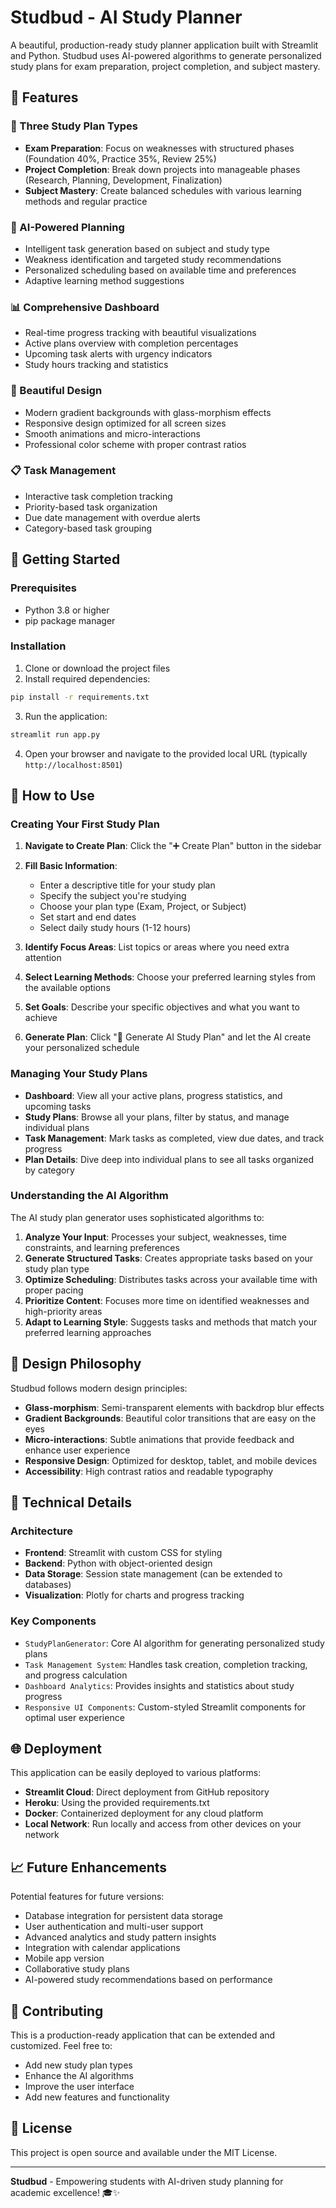 # Studbud - AI Study Planner

A beautiful, production-ready study planner application built with Streamlit and Python. Studbud uses AI-powered algorithms to generate personalized study plans for exam preparation, project completion, and subject mastery.

## 🌟 Features

### 🎯 Three Study Plan Types
- **Exam Preparation**: Focus on weaknesses with structured phases (Foundation 40%, Practice 35%, Review 25%)
- **Project Completion**: Break down projects into manageable phases (Research, Planning, Development, Finalization)
- **Subject Mastery**: Create balanced schedules with various learning methods and regular practice

### 🤖 AI-Powered Planning
- Intelligent task generation based on subject and study type
- Weakness identification and targeted study recommendations
- Personalized scheduling based on available time and preferences
- Adaptive learning method suggestions

### 📊 Comprehensive Dashboard
- Real-time progress tracking with beautiful visualizations
- Active plans overview with completion percentages
- Upcoming task alerts with urgency indicators
- Study hours tracking and statistics

### 🎨 Beautiful Design
- Modern gradient backgrounds with glass-morphism effects
- Responsive design optimized for all screen sizes
- Smooth animations and micro-interactions
- Professional color scheme with proper contrast ratios

### 📋 Task Management
- Interactive task completion tracking
- Priority-based task organization
- Due date management with overdue alerts
- Category-based task grouping

## 🚀 Getting Started

### Prerequisites
- Python 3.8 or higher
- pip package manager

### Installation

1. Clone or download the project files
2. Install required dependencies:
```bash
pip install -r requirements.txt
```

3. Run the application:
```bash
streamlit run app.py
```

4. Open your browser and navigate to the provided local URL (typically `http://localhost:8501`)

## 📖 How to Use

### Creating Your First Study Plan

1. **Navigate to Create Plan**: Click the "➕ Create Plan" button in the sidebar
2. **Fill Basic Information**:
   - Enter a descriptive title for your study plan
   - Specify the subject you're studying
   - Choose your plan type (Exam, Project, or Subject)
   - Set start and end dates
   - Select daily study hours (1-12 hours)

3. **Identify Focus Areas**: List topics or areas where you need extra attention
4. **Select Learning Methods**: Choose your preferred learning styles from the available options
5. **Set Goals**: Describe your specific objectives and what you want to achieve

6. **Generate Plan**: Click "🚀 Generate AI Study Plan" and let the AI create your personalized schedule

### Managing Your Study Plans

- **Dashboard**: View all your active plans, progress statistics, and upcoming tasks
- **Study Plans**: Browse all your plans, filter by status, and manage individual plans
- **Task Management**: Mark tasks as completed, view due dates, and track progress
- **Plan Details**: Dive deep into individual plans to see all tasks organized by category

### Understanding the AI Algorithm

The AI study plan generator uses sophisticated algorithms to:

1. **Analyze Your Input**: Processes your subject, weaknesses, time constraints, and learning preferences
2. **Generate Structured Tasks**: Creates appropriate tasks based on your study plan type
3. **Optimize Scheduling**: Distributes tasks across your available time with proper pacing
4. **Prioritize Content**: Focuses more time on identified weaknesses and high-priority areas
5. **Adapt to Learning Style**: Suggests tasks and methods that match your preferred learning approaches

## 🎨 Design Philosophy

Studbud follows modern design principles:

- **Glass-morphism**: Semi-transparent elements with backdrop blur effects
- **Gradient Backgrounds**: Beautiful color transitions that are easy on the eyes
- **Micro-interactions**: Subtle animations that provide feedback and enhance user experience
- **Responsive Design**: Optimized for desktop, tablet, and mobile devices
- **Accessibility**: High contrast ratios and readable typography

## 🔧 Technical Details

### Architecture
- **Frontend**: Streamlit with custom CSS for styling
- **Backend**: Python with object-oriented design
- **Data Storage**: Session state management (can be extended to databases)
- **Visualization**: Plotly for charts and progress tracking

### Key Components
- `StudyPlanGenerator`: Core AI algorithm for generating personalized study plans
- `Task Management System`: Handles task creation, completion tracking, and progress calculation
- `Dashboard Analytics`: Provides insights and statistics about study progress
- `Responsive UI Components`: Custom-styled Streamlit components for optimal user experience

## 🌐 Deployment

This application can be easily deployed to various platforms:

- **Streamlit Cloud**: Direct deployment from GitHub repository
- **Heroku**: Using the provided requirements.txt
- **Docker**: Containerized deployment for any cloud platform
- **Local Network**: Run locally and access from other devices on your network

## 📈 Future Enhancements

Potential features for future versions:
- Database integration for persistent data storage
- User authentication and multi-user support
- Advanced analytics and study pattern insights
- Integration with calendar applications
- Mobile app version
- Collaborative study plans
- AI-powered study recommendations based on performance

## 🤝 Contributing

This is a production-ready application that can be extended and customized. Feel free to:
- Add new study plan types
- Enhance the AI algorithms
- Improve the user interface
- Add new features and functionality

## 📄 License

This project is open source and available under the MIT License.

---

**Studbud** - Empowering students with AI-driven study planning for academic excellence! 🎓✨
